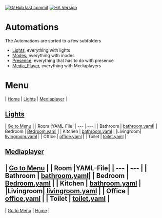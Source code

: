 [![GitHub last commit](https://img.shields.io/github/last-commit/leroyby/Homeassistant-Config?style=for-the-badge)](https://github.com/leroyby/HomeAssistant-Config/commits/main)
[![HA Version](https://img.shields.io/badge/Running%20Home%20Assistant-2022.10.2%20-darkblue)](https://github.com/home-assistant/home-assistant/releases/latest)

# Automations
The Automations are sorted to a few subfolders
- [Lights](https://github.com/leroyby/Homeassistant/tree/main/automations/Lights), everything with lights
- [Modes](https://github.com/leroyby/Homeassistant/tree/main/automations/Modes), everything with modes
- [Presence](https://github.com/leroyby/Homeassistant/tree/main/automations/presence), everything that has to do with presence
- [Media_Player](https://github.com/leroyby/Homeassistant/tree/main/automations/media_player), everything with Mediaplayers


# <a name="menu">Menu</a>
| [Home](https://github.com/leroyby/Homeassistant) | [Lights](#Lights) | [Mediaplayer](#Mediaplayer) |

## <a name="Lights">[Lights](https://github.com/leroyby/Homeassistant-config/blob/main/sensor/temperatur.yaml)</a>
| [Go to Menu](#menu) |
| Room |YAML-File|
| --- | --- |
| Bathroom | [bathroom.yaml](https://github.com/leroyby/Homeassistant-Config/blob/main/automations/Lights/bathroom.yaml)|
| Bedroom | [Bedroom.yaml](https://github.com/leroyby/Homeassistant-Config/blob/main/automations/Lights/bedroom.yaml) |
| Kitchen | [bathroom.yaml](https://github.com/leroyby/Homeassistant-Config/blob/main/automations/Lights/kitchen.yaml) |
|Livingroom| [livingroom.yaml](https://github.com/leroyby/Homeassistant-Config/blob/main/automations/Lights/livingroom.yaml) |
| Office | [office.yaml](https://github.com/leroyby/Homeassistant-Config/blob/main/automations/Lights/office.yaml) |
| Toilet | [toilet.yaml](https://github.com/leroyby/Homeassistant-Config/blob/main/automations/Lights/toilet.yaml) |

## <a name="Mediaplayer">[Mediaplayer](https://github.com/leroyby/Homeassistant-Config/blob/main/sensor/temperatur.yaml)</a>
| [Go to Menu](#menu) |
| Room |YAML-File|
| --- | --- |
| Bathroom | [bathroom.yaml](https://github.com/leroyby/Homeassistant/blob/main/automations/Lights/bathroom.yaml)|
| Bedroom | [Bedroom.yaml](https://github.com/leroyby/Homeassistant/blob/main/automations/Lights/bedroom.yaml) |
| Kitchen | [bathroom.yaml](https://github.com/leroyby/Homeassistant/blob/main/automations/Lights/kitchen.yaml) |
|Livingroom| [livingroom.yaml](https://github.com/leroyby/Homeassistant/blob/main/automations/Lights/livingroom.yaml) |
| Office | [office.yaml](https://github.com/leroyby/Homeassistant/blob/main/automations/Lights/office.yaml) |
| Toilet | [toilet.yaml](https://github.com/leroyby/Homeassistant/blob/main/automations/Lights/toilet.yaml) |
---
| [Go to Menu](#menu) | [Home](https://github.com/leroyby/HomeAssistant-Config) |




